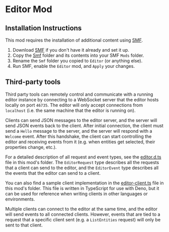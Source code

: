# Editor Mod

## Installation Instructions

This mod requires the installation of additional content using [SMF](https://github.com/atampy25/simple-mod-framework).

1. Download [SMF](https://github.com/atampy25/simple-mod-framework) if you don't have it already and set it up.
2. Copy the [Smf](/Mods/Editor/Smf) folder and its contents into your SMF `Mods` folder.
3. Rename the `Smf` folder you copied to `Editor` (or anything else).
4. Run SMF, enable the `Editor` mod, and `Apply` your changes.

## Third-party tools

Third party tools can remotely control and communicate with a running editor
instance by connecting to a WebSocket server that the editor hosts locally on
port `46735`. The editor will only accept connections from `localhost` (i.e.
the same machine that the editor is running on).

Clients can send JSON messages to the editor server, and the server will send
JSON events back to the client. After initial connection, the client must send
a `Hello` message to the server, and the server will respond with a `Welcome`
event. After this handshake, the client can start controlling the editor and 
receiving events from it (e.g. when entities get selected, their properties change,
etc.).

For a detailed description of all request and event types, see the [editor.d.ts](/Mods/Editor/editor.d.ts) 
file in this mod's folder. The `EditorRequest` type describes all the requests 
that a client can send to the editor, and the `EditorEvent` type describes all
the events that the editor can send to a client.

You can also find a sample client implementation in the [editor-client.ts](/Mods/Editor/editor-client.ts)
file in this mod's folder. This file is written in TypeScript for use with Deno,
but it can be used for reference when writing clients in other languages or 
environments.

Multiple clients can connect to the editor at the same time, and the editor will
send events to all connected clients. However, events that are tied to a request
that a specific client sent (e.g. a `ListEntities` request) will only be sent to
that client.